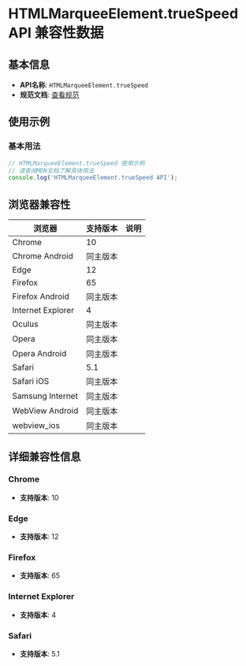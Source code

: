 # HTMLMarqueeElement.trueSpeed API 兼容性数据

## 基本信息

- **API名称**: `HTMLMarqueeElement.trueSpeed`
- **规范文档**: [查看规范](https://html.spec.whatwg.org/multipage/obsolete.html#dom-marquee-truespeed)

## 使用示例

### 基本用法

```javascript
// HTMLMarqueeElement.trueSpeed 使用示例
// 请查阅MDN文档了解具体用法
console.log('HTMLMarqueeElement.trueSpeed API');
```

## 浏览器兼容性

| 浏览器 | 支持版本 | 说明 |
|--------|----------|------|
| Chrome | 10 |  |
| Chrome Android | 同主版本 |  |
| Edge | 12 |  |
| Firefox | 65 |  |
| Firefox Android | 同主版本 |  |
| Internet Explorer | 4 |  |
| Oculus | 同主版本 |  |
| Opera | 同主版本 |  |
| Opera Android | 同主版本 |  |
| Safari | 5.1 |  |
| Safari iOS | 同主版本 |  |
| Samsung Internet | 同主版本 |  |
| WebView Android | 同主版本 |  |
| webview_ios | 同主版本 |  |

## 详细兼容性信息

### Chrome

- **支持版本**: 10

### Edge

- **支持版本**: 12

### Firefox

- **支持版本**: 65

### Internet Explorer

- **支持版本**: 4

### Safari

- **支持版本**: 5.1

